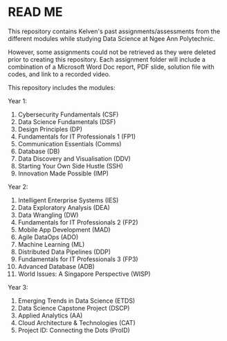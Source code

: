 # READ ME

This repository contains Kelven's past assignments/assessments from the different modules while studying Data Science at Ngee Ann Polytechnic.

However, some assignments could not be retrieved as they were deleted prior to creating this repository. Each assignment folder will include a combination of a Microsoft Word Doc report, PDF slide, solution file with codes, and link to a recorded video.

This repository includes the modules: 

Year 1:
1. Cybersecurity Fundamentals (CSF)
2. Data Science Fundamentals (DSF)
3. Design Principles (DP)
4. Fundamentals for IT Professionals 1 (FP1)
5. Communication Essentials (Comms)
6. Database (DB)
7. Data Discovery and Visualisation (DDV)
8. Starting Your Own Side Hustle (SSH)
9. Innovation Made Possible (IMP)


Year 2:
1. Intelligent Enterprise Systems (IES) 
2. Data Exploratory Analysis (DEA)
3. Data Wrangling (DW)
4. Fundamentals for IT Professionals 2 (FP2) 
5. Mobile App Development (MAD)
6. Agile DataOps (ADO)
7. Machine Learning (ML)
8. Distributed Data Pipelines (DDP)
9. Fundamentals for IT Professionals 3 (FP3)
10. Advanced Database (ADB)
11. World Issues: A Singapore Perspective (WISP)


Year 3:
1. Emerging Trends in Data Science (ETDS)
2. Data Science Capstone Project (DSCP)
3. Applied Analytics (AA)
4. Cloud Architecture & Technologies (CAT)
5. Project ID: Connecting the Dots (ProID)

